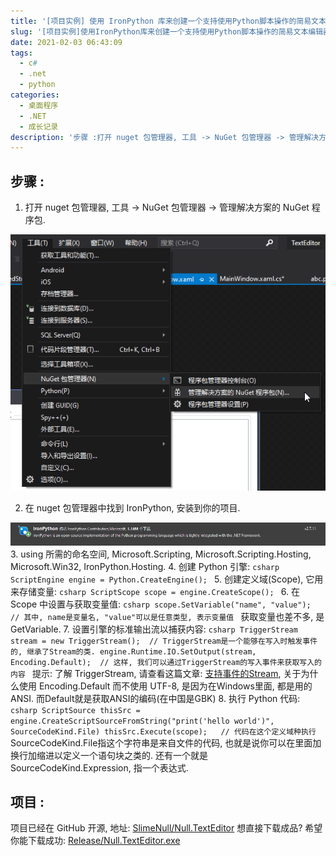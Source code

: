 ```yaml
---
title: '[项目实例] 使用 IronPython 库来创建一个支持使用Python脚本操作的简易文本编辑器'
slug: '[项目实例]使用IronPython库来创建一个支持使用Python脚本操作的简易文本编辑器'
date: 2021-02-03 06:43:09
tags:
  - c#
  - .net
  - python
categories:
  - 桌面程序
  - .NET
  - 成长记录
description: '步骤 :打开 nuget 包管理器, 工具 -> NuGet 包管理器 -> 管理解决方案的 NuGet 程序包.在 nuget 包管理器中找到 IronPython, 安装到你的项目.using 所需的命名空间, Microsoft.Scripting, Microsoft.Scripting.Hosting, Microsoft.Win32, IronPython.Hosting.创建 Python 引擎:ScriptEngine engine = Python'
---
```


## 步骤 :

1. 打开 nuget 包管理器, 工具 -> NuGet 包管理器 -> 管理解决方案的 NuGet 程序包.

![nuget包管理器](images/20210203030753805.png)

2. 在 nuget 包管理器中找到 IronPython, 安装到你的项目.

![nuget中的IronPython](images/20210203030547151.png)
3. using 所需的命名空间, Microsoft.Scripting, Microsoft.Scripting.Hosting, Microsoft.Win32, IronPython.Hosting.
4. 创建 Python 引擎:
	```csharp
	ScriptEngine engine = Python.CreateEngine();
	```
5. 创建定义域(Scope), 它用来存储变量:
	```csharp
	ScriptScope scope = engine.CreateScope();
	```
6. 在 Scope 中设置与获取变量值:
	```csharp
	scope.SetVariable("name", "value");   // 其中, name是变量名, "value"可以是任意类型, 表示变量值
	```
	获取变量也差不多, 是GetVariable.
7. 设置引擎的标准输出流以捕获内容:
	```csharp
	TriggerStream stream = new TriggerStream();  // TriggerStream是一个能够在写入时触发事件的, 继承了Stream的类.
	engine.Runtime.IO.SetOutput(stream, Encoding.Default);  // 这样, 我们可以通过TriggerStream的写入事件来获取写入的内容
	```
	提示: 了解 TriggerStream, 请查看这篇文章: [支持事件的Stream](https://blog.csdn.net/m0_46555380/article/details/113578296), 关于为什么使用 Encoding.Default 而不使用 UTF-8, 是因为在Windows里面, 都是用的 ANSI. 而Default就是获取ANSI的编码(在中国是GBK)
8. 执行 Python 代码:
	```csharp
	ScriptSource thisSrc = engine.CreateScriptSourceFromString("print('hello world')", SourceCodeKind.File)
	thisSrc.Execute(scope);   // 代码在这个定义域种执行
	```
	SourceCodeKind.File指这个字符串是来自文件的代码, 也就是说你可以在里面加换行加缩进以定义一个语句块之类的. 还有一个就是SourceCodeKind.Expression, 指一个表达式.


## 项目 :

项目已经在 GitHub 开源, 地址: [SlimeNull/Null.TextEditor](https://github.com/SlimeNull/Null.TextEditor)
想直接下载成品? 希望你能下载成功: [Release/Null.TextEditor.exe](https://github.com/SlimeNull/Null.TextEditor/raw/main/TextEditor/bin/Release/Null.TextEditor.exe)
